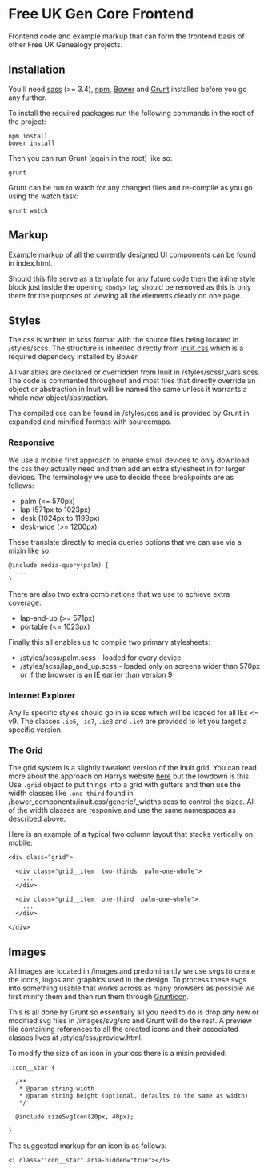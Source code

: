 # Free UK Gen Core Frontend

Frontend code and example markup that can form the frontend basis of other Free UK Genealogy projects.




## Installation

You'll need [sass](http://sass-lang.com/) (>= 3.4), [npm](https://www.npmjs.org/), [Bower](http://bower.io/) and [Grunt](http://gruntjs.com/) installed before you go any further.

To install the required packages run the following commands in the root of the project:

    npm install
    bower install

Then you can run Grunt (again in the root) like so:

    grunt

Grunt can be run to watch for any changed files and re-compile as you go using the watch task:

    grunt watch




## Markup

Example markup of all the currently designed UI components can be found in index.html.

Should this file serve as a template for any future code then the inline style block just inside the opening `<body>` tag should be removed as this is only there for the purposes of viewing all the elements clearly on one page.




## Styles

The css is written in scss format with the source files being located in /styles/scss. The structure is inherited directly from [Inuit.css](https://github.com/csswizardry/inuit.css/) which is a required dependecy installed by Bower.

All variables are declared or overridden from Inuit in /styles/scss/\_vars.scss. The code is commented throughout and most files that directly override an object or abstraction in Inuit will be named the same unless it warrants a whole new object/abstraction.

The compiled css can be found in /styles/css and is provided by Grunt in expanded and minified formats with sourcemaps.


### Responsive

We use a mobile first approach to enable small devices to only download the css they actually need and then add an extra stylesheet in for larger devices. The terminology we use to decide these breakpoints are as follows:

- palm (<= 570px)
- lap (571px to 1023px)
- desk (1024px to 1199px)
- desk-wide (>= 1200px)

These translate directly to media queries options that we can use via a mixin like so:

    @include media-query(palm) {
      ...
    }

There are also two extra combinations that we use to achieve extra coverage:

- lap-and-up (>= 571px)
- portable (<= 1023px)

Finally this all enables us to compile two primary stylesheets:

- /styles/scss/palm.scss - loaded for every device
- /styles/scss/lap_and_up.scss - loaded only on screens wider than 570px or if the browser is an IE earlier than version 9


### Internet Explorer

Any IE specific styles should go in ie.scss which will be loaded for all IEs <= v9. The classes `.ie6`, `.ie7`, `.ie8` and `.ie9` are provided to let you target a specific version.


### The Grid

The grid system is a slightly tweaked version of the Inuit grid. You can read more about the approach on Harrys website [here](http://csswizardry.com/2013/02/responsive-grid-systems-a-solution/) but the lowdown is this. Use `.grid` object to put things into a grid with gutters and then use the width classes like `.one-third` found in /bower_components/inuit.css/generic/\_widths.scss to control the sizes. All of the width classes are responive and use the same namespaces as described above.

Here is an example of a typical two column layout that stacks vertically on mobile:

    <div class="grid">

      <div class="grid__item  two-thirds  palm-one-whole">
        ...
      </div>

      <div class="grid__item  one-third  palm-one-whole">
        ...
      </div>

    </div>




## Images

All images are located in /images and predominantly we use svgs to create the icons, logos and graphics used in the design. To process these svgs into something usable that works across as many browsers as possible we first minify them and then run them through [Grunticon](https://github.com/filamentgroup/grunticon).

This is all done by Grunt so essentially all you need to do is drop any new or modified svg files in /images/svg/src and Grunt will do the rest. A preview file containing references to all the created icons and their associated classes lives at /styles/css/preview.html.

To modify the size of an icon in your css there is a mixin provided:

    .icon__star {

      /**
       * @param string width
       * @param string height (optional, defaults to the same as width)
       */

      @include sizeSvgIcon(20px, 40px);

    }

The suggested markup for an icon is as follows:

    <i class="icon__star" aria-hidden="true"></i>
